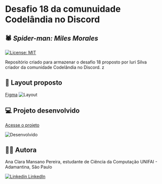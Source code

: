 # Desafio 18 da comunuidade Codelândia no Discord

## 🕷️ _Spider-man: Miles Morales_

[![License: MIT](https://img.shields.io/badge/License-MIT-green.svg)](https://github.com/dev-aclara/SpiderMan-MilesMorales/blob/main/LICENSE)

Repositório criado para armazenar o desafio 18 proposto por Iuri Silva criador da comunidade Codelândia no Discord.
z
## 🎨 Layout proposto
[Figma](https://www.figma.com/file/Yb9IBH56g7T1hdIyZ3BMNO/Desafios---Codel%C3%A2ndia?node-id=41278%3A752)
![Layout](https://user-images.githubusercontent.com/57874018/147894143-bc228653-71bb-473a-9f82-b9fb8347780b.png)

## 💻  Projeto desenvolvido
[Acesse o projeto](https://spiderman-milesmorales-page.netlify.app)

![Desenvolvido](https://user-images.githubusercontent.com/57874018/147894189-7e95ce6c-acf8-4f6f-bfa6-d21838f27127.png)



## 👩‍💻 Autora

Ana Clara Mansano Pereira, estudante de Ciência da Computação UNIFAI - Adamantina, São Paulo

[![Linkedin](https://i.stack.imgur.com/gVE0j.png) LinkedIn](https://www.linkedin.com/in/ana-clara-mansano-5051011ab/)
&nbsp;
